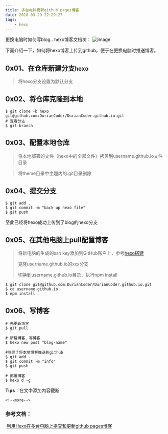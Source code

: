 ```yaml
---
title: 多台电脑更新github pages博客
date: 2018-03-29 22:29:27
tags:
	- hexo
---
```


更换电脑时如何写blog..
hexo博客文档树：
![image](/tree.png)

<!--more-->

下面介绍一下，如何将hexo博客上传到github，便于在更换电脑时推送博客。
## 0x01、在仓库新建分支``hexo``
> 将hexo分支设置为默认分支



## 0x02、将仓库克隆到本地

```
$ git clone -b hexo git@github.com:DurianCoder/DurianCoder.github.io.git
# 查看分支
$ git branch

```


## 0x03、配置本地仓库

>将本地部署的文件（hexo中的全部文件）拷贝到username.github.io文件目录

>将theme目录中主题内的.git目录删除



## 0x04、提交分支

```
$ git add .
$ git commit -m "back up hexo file"
$ git push
```
至此已经将hexo成功上传到了blog的hexo分支



## 0x05、在其他电脑上pull配置博客

> 将新电脑的生成的ssh key添加到GitHub账户上，参考[hexo搭建](https://duriancoder.github.io/2018/03/28/hexo/)
>
> 克隆username.github.io的xxx分支
>
> 切换到username.github.io目录，执行npm install

```
$ git clone git@github.com:DurianCoder/DurianCoder.github.io.git
$ cd username.github.io
$ npm install
```



## 0x06、写博客

```
# 先更新博客
$ git pull

# 新建博客、写博客
$ hexo new post "blog-name"

#写完了将本地博客推送到github
$ git add .
$ git commit -m "info"
$ git push

# 部署博客
$ hexo d -g
```

**Tips**：在文中添加内容截断

```
<!--more-->
```



### 参考文档：

​	[利用Hexo在多台电脑上提交和更新github pages博客](https://www.jianshu.com/p/0b1fccce74e0)

